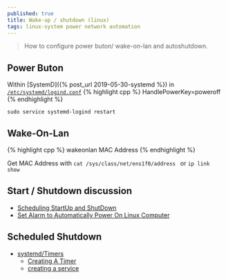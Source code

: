 ```yaml
---
published: true
title: Wake-up / shutdown (linux)
tags: linux-system power network automation
---
```

> How to configure power buton/ wake-on-lan and autoshutdown.

## Power Buton
Within [SystemD]({% post_url 2019-05-30-systemd %}) in [`/etc/systemd/logind.conf`](/etc/systemd/logind.conf)
{% highlight cpp %}
HandlePowerKey=poweroff
{% endhighlight %}

`sudo service systemd-logind restart`

## Wake-On-Lan
{% highlight cpp %}
wakeonlan MAC Address
{% endhighlight %}

Get MAC Address with `cat /sys/class/net/ens1f0/address ` or `ip link show` 
  
## Start / Shutdown discussion
- [Scheduling StartUp and ShutDown](https://askubuntu.com/questions/83685/scheduling-startup-and-shutdown)
- [Set Alarm to Automatically Power On Linux Computer](https://www.maketecheasier.com/alarm-automatically-power-on-linux/)
  
## Scheduled Shutdown
- [systemd/Timers](https://wiki.archlinux.org/index.php/Systemd/Timers#As_a_cron_replacement)
	- [Creating A Timer](https://linuxhint.com/cron_systemd_timer/)
    - [creating a service](https://linuxhint.com/systemd_unit_file_service/)
